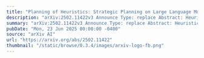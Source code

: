 ```yaml
---
title: "Planning of Heuristics: Strategic Planning on Large Language Models with Monte Carlo Tree Search for Automating Heuristic Optimization"
description: "arXiv:2502.11422v3 Announce Type: replace Abstract: Heuristics have achieved great success in solving combinatorial optimization problems~(COPs). However, heuristics designed by humans require too much domain knowledge and testing time. Since Large Language Models~(LLMs) possess strong capabilities to understand and generate content with a knowledge base that covers various domains, they offer potential ways to automatically optimize heuristics. To this end, we propose Planning of Heuristics~(PoH), an optimization method that integrates LLM self-reflection with Monte Carlo Tree Search, a well-known planning algorithm. PoH iteratively refines generated heuristics by evaluating their performance and providing improvement suggestions. Our method enables to iteratively evaluate the generated heuristics~(states) and improve them based on the improvement suggestions~(actions) and evaluation results~(rewards), by effectively simulating future states to search for paths with higher rewards. In this paper, we apply PoH to solve the Traveling Salesman Problem and the Flow Shop Scheduling Problem. The experimental results show that PoH outperforms hand-crafted heuristics and other Automatic Heuristic Design methods based on LLMs, and achieves the state-of-the-art performance in automating heuristic optimization with LLMs to solve tested COPs, especially with large sizes."
summary: "arXiv:2502.11422v3 Announce Type: replace Abstract: Heuristics have achieved great success in solving combinatorial optimization problems~(COPs). However, heuristics designed by humans require too much domain knowledge and testing time. Since Large Language Models~(LLMs) possess strong capabilities to understand and generate content with a knowledge base that covers various domains, they offer potential ways to automatically optimize heuristics. To this end, we propose Planning of Heuristics~(PoH), an optimization method that integrates LLM self-reflection with Monte Carlo Tree Search, a well-known planning algorithm. PoH iteratively refines generated heuristics by evaluating their performance and providing improvement suggestions. Our method enables to iteratively evaluate the generated heuristics~(states) and improve them based on the improvement suggestions~(actions) and evaluation results~(rewards), by effectively simulating future states to search for paths with higher rewards. In this paper, we apply PoH to solve the Traveling Salesman Problem and the Flow Shop Scheduling Problem. The experimental results show that PoH outperforms hand-crafted heuristics and other Automatic Heuristic Design methods based on LLMs, and achieves the state-of-the-art performance in automating heuristic optimization with LLMs to solve tested COPs, especially with large sizes."
pubDate: "Mon, 23 Jun 2025 00:00:00 -0400"
source: "arXiv AI"
url: "https://arxiv.org/abs/2502.11422"
thumbnail: "/static/browse/0.3.4/images/arxiv-logo-fb.png"
---
```


